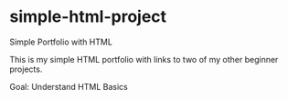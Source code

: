 # simple-html-project
Simple Portfolio with HTML

This is my simple HTML portfolio with links to two of my other beginner projects.

Goal: Understand HTML Basics
